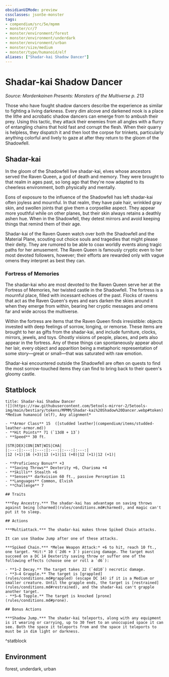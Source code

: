 ```yaml
---
obsidianUIMode: preview
cssclasses: json5e-monster
tags:
- compendium/src/5e/mpmm
- monster/cr/7
- monster/environment/forest
- monster/environment/underdark
- monster/environment/urban
- monster/size/medium
- monster/type/humanoid/elf
aliases: ["Shadar-kai Shadow Dancer"]
---
```

# Shadar-kai Shadow Dancer
*Source: Mordenkainen Presents: Monsters of the Multiverse p. 213*  

Those who have fought shadow dancers describe the experience as similar to fighting a living darkness. Every dim alcove and darkened nook is a place the lithe and acrobatic shadow dancers can emerge from to ambush their prey. Using this tactic, they attack their enemies from all angles with a flurry of entangling chains that hold fast and corrupt the flesh. When their quarry is helpless, they dispatch it and then loot the corpse for trinkets, particularly anything colorful and lively to gaze at after they return to the gloom of the Shadowfell.

## Shadar-kai

In the gloom of the Shadowfell live shadar-kai, elves whose ancestors served the Raven Queen, a god of death and memory. They were brought to that realm in ages past, so long ago that they're now adapted to its cheerless environment, both physically and mentally.

Eons of exposure to the influence of the Shadowfell has left shadar-kai often joyless and mournful. In that realm, they have pale hair, wrinkled gray skin, and swollen joints that give them a corpselike aspect. They appear more youthful while on other planes, but their skin always retains a deathly ashen hue. When in the Shadowfell, they detest mirrors and avoid keeping things that remind them of their age.

Shadar-kai of the Raven Queen watch over both the Shadowfell and the Material Plane, scouting out choice souls and tragedies that might please their deity. They are rumored to be able to coax worldly events along tragic paths for her amusement. The Raven Queen is famously cryptic even to her most devoted followers, however; their efforts are rewarded only with vague omens they interpret as best they can.

### Fortress of Memories

The shadar-kai who are most devoted to the Raven Queen serve her at the Fortress of Memories, her twisted castle in the Shadowfell. The fortress is a mournful place, filled with incessant echoes of the past. Flocks of ravens that act as the Raven Queen's eyes and ears darken the skies around it when they emerge from within, bearing her cryptic messages and omens far and wide across the multiverse.

Within the fortress are items that the Raven Queen finds irresistible: objects invested with deep feelings of sorrow, longing, or remorse. These items are brought to her as gifts from the shadar-kai, and include furniture, clocks, mirrors, jewels, and toys. Ghostly visions of people, places, and pets also appear in the fortress. Any of these things can spontaneously appear about her lair, every object and apparition being a metaphoric representation of some story—great or small—that was saturated with raw emotion.

Shadar-kai encountered outside the Shadowfell are often on quests to find the most sorrow-touched items they can find to bring back to their queen's gloomy castle.

## Statblock

```ad-statblock
title: Shadar-kai Shadow Dancer
![](https://raw.githubusercontent.com/5etools-mirror-2/5etools-img/main/bestiary/tokens/MPMM/Shadar-kai%20Shadow%20Dancer.webp#token)
*Medium humanoid (elf), Any alignment*

- **Armor Class** 15  ([studded leather](compendium/items/studded-leather-armor.md))
- **Hit Points** 71 (`13d8 + 13`)
- **Speed** 30 ft.

|STR|DEX|CON|INT|WIS|CHA|
|:---:|:---:|:---:|:---:|:---:|:---:|
|12 (+1)|16 (+3)|13 (+1)|11 (+0)|12 (+1)|12 (+1)|

- **Proficiency Bonus** +3
- **Saving Throws** Dexterity +6, Charisma +4
- **Skills** Stealth +6
- **Senses** darkvision 60 ft., passive Perception 11
- **Languages** Common, Elvish
- **Challenge** 7

## Traits

***Fey Ancestry.*** The shadar-kai has advantage on saving throws against being [charmed](rules/conditions.md#charmed), and magic can't put it to sleep.

## Actions

***Multiattack.*** The shadar-kai makes three Spiked Chain attacks.

It can use Shadow Jump after one of these attacks.

***Spiked Chain.*** *Melee Weapon Attack:* +6 to hit, reach 10 ft., one target. *Hit:* 10 (`2d6 + 3`) piercing damage. The target must succeed on a DC 14 Dexterity saving throw or suffer one of the following effects (choose one or roll a `d6`):

- **1–2 Decay.** The target takes 22 (`4d10`) necrotic damage.  
- **3–4 Grapple.** The target is [grappled](rules/conditions.md#grappled) (escape DC 14) if it is a Medium or smaller creature. Until the grapple ends, the target is [restrained](rules/conditions.md#restrained), and the shadar-kai can't grapple another target.  
- **5–6 Topple.** The target is knocked [prone](rules/conditions.md#prone).  

## Bonus Actions

***Shadow Jump.*** The shadar-kai teleports, along with any equipment is it wearing or carrying, up to 30 feet to an unoccupied space it can see. Both the space it teleports from and the space it teleports to must be in dim light or darkness.
```
^statblock

## Environment

forest, underdark, urban